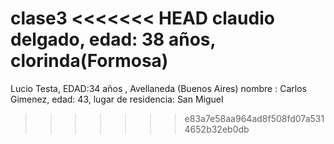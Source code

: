 clase3
<<<<<<< HEAD
claudio delgado, edad: 38 años, clorinda(Formosa)
=======
Lucio Testa, EDAD:34 años , Avellaneda (Buenos Aires)
nombre : Carlos Gimenez, edad: 43, lugar de residencia: San Miguel
>>>>>>> e83a7e58aa964ad8f508fd07a5314652b32eb0db
